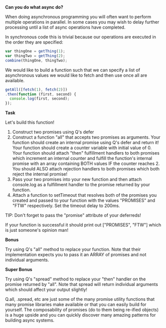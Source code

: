 <b>Can you do what async do?</b>

When doing asynchronous programming you will often want to 
perform multiple operations in parallel.  In some cases 
you may wish to delay further processing until a list of 
async operations have completed.

In synchronous code this is trivial because our operations
are executed in the order they are specified:

```js
var thingOne = getThing(1);
var thingTwo = getThing(2);
combine(thingOne, thingTwo);
```

We would like to build a function such that we can specify a list of asynchronous values we would like to fetch and then use once all are available.
```js
getAll([fetch(1), fetch(2)])
.then(function (first, second) {
  console.log(first, second);
});
```

<b>Task</b>

Let's build this function!

1. Construct two promises using Q's defer
2. Construct a function "all" that accepts two promises as arguments.
   Your function should create an internal promise using Q's defer and return it!
   Your function should create a counter variable with initial value of 0.
   Your function should attach "then" fulfillment handlers to both promises which increment an internal counter and fulfill the function's internal promise with an array containing BOTH values IF the counter reaches 2.
   You should ALSO attach rejection handlers to both promises which both reject the internal promise!
3. Pass your two promises into your new function and then attach console.log as a fulfillment handler to the promise returned by your function.
4. Attach a function to setTimeout that resolves both of the promises you created
   and passed to your function with the values "PROMISES" and "FTW" respectively.
   Set the timeout delay to 200ms.

TIP: Don't forget to pass the "promise" attribute of your deferreds!
     
If your function is successful it should print out ["PROMISES", "FTW"] which is
just someone's opinion man!

<b>Bonus</b>

Try using Q's "all" method to replace your function.  Note that their implementation
expects you to pass it an ARRAY of promises and not individual arguments.

<b>Super Bonus</b>

Try using Q's "spread" method to replace your "then" handler on the promise returned
by "all".  Note that spread will return individual arguments which should affect
your output slightly!

Q.all, .spread, etc are just some of the many promise utility functions that many
promise libraries make available or that you can easily build for yourself.  The 
composability of promises (do to them being re-ified objects) is a huge upside
and you can quickly discover many amazing patterns for building async systems.